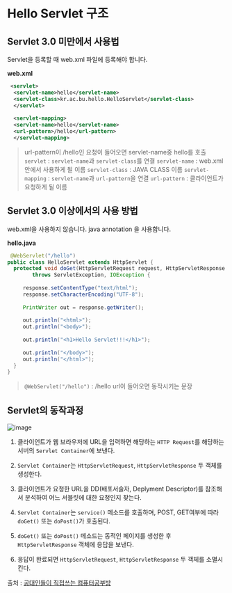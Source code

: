 # Hello Servlet 구조

## Servlet 3.0 미만에서 사용법
Servlet을 등록할 때 web.xml 파일에 등록해야 합니다.

 **web.xml**
```xml
 <servlet>
  <servlet-name>hello</servlet-name>
  <servlet-class>kr.ac.bu.hello.HelloServlet</servlet-class>
  </servlet>
  
  <servlet-mapping>
  <servlet-name>hello</servlet-name>
  <url-pattern>/hello</url-pattern>
  </servlet-mapping>
  ```
  >url-pattern이 /hello인 요청이 들어오면 servlet-name중 hello를 호출
  >`servlet` : `servlet-name`과 `servlet-class`를 연결
  >`servlet-name` : web.xml안에서 사용하게 될 이름
  >`servlet-class` : JAVA CLASS 이름
  >`servlet-mapping` : `servlet-name`과 `url-pattern`을 연결
  >`url-pattern` : 클라이언트가 요청하게 될 이름

## Servlet 3.0 이상에서의 사용 방법
web.xml을 사용하지 않습니다.
java annotation 을 사용합니다.

**hello.java**
 ```java
  @WebServlet("/hello")
public class HelloServlet extends HttpServlet {
   protected void doGet(HttpServletRequest request, HttpServletResponse response)
         throws ServletException, IOException {
         
      response.setContentType("text/html");
      response.setCharacterEncoding("UTF-8");
      
      PrintWriter out = response.getWriter();
      
      out.println("<html>");
      out.println("<body>");
      
      out.println("<h1>Hello Servlet!!!</h1>");
      
      out.println("</body>");
      out.println("</html>");
   }
}
```

>`@WebServlet("/hello")` : /hello url이 들어오면 동작시키는 문장

## Servlet의 동작과정
![image](https://t1.daumcdn.net/cfile/tistory/225EC444558575B81A)

1. 클라이언트가 웹 브라우저에 URL을 입력하면 해당하는 `HTTP Request`를 해당하는 서버의 `Servlet Container`에 보낸다.

2. `Servlet Container`는 `HttpServletRequest`, `HttpServletResponse` 두 객체를 생성한다.

3. 클라이언트가 요청한 URL을 DD(배포서술자, Deplyment Descriptor)를 참조해서 분석하여 어느 서블릿에 대한 요청인지 찾는다.

4. `Servlet Container`는 `service()` 메소드를 호출하며, POST, GET여부에 따라 `doGet()` 또는 `doPost()`가 호출된다.

5. `doGet()` 또는 `doPost()` 메소드는 동적인 페이지를 생성한 후 `HttpServletResponse` 객체에 응답을 보낸다.

6. 응답이 완료되면 `HttpServletRequest`, `HttpServletResponse` 두 객체를 소멸시킨다.



출처 : [공대인들이 직접쓰는 컴퓨터공부방](https://hackersstudy.tistory.com/72)


